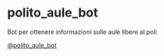 # polito_aule_bot
Bot per ottenere informazioni sulle aule libere al poli

[@polito_aule_bot](https://t.me/polito_aule_bot)